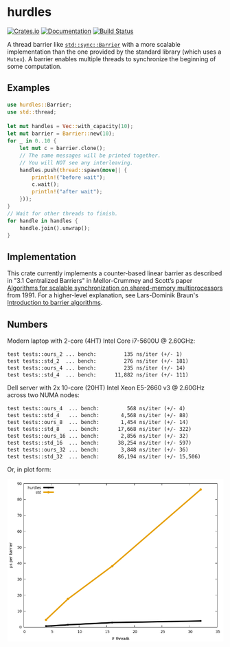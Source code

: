 # hurdles

[![Crates.io](https://img.shields.io/crates/v/hurdles.svg)](https://crates.io/crates/hurdles)
[![Documentation](https://docs.rs/hurdles/badge.svg)](https://docs.rs/hurdles/)
[![Build Status](https://travis-ci.org/jonhoo/arccstr.svg?branch=master)](https://travis-ci.org/jonhoo/arccstr)

A thread barrier like [`std::sync::Barrier`] with a more scalable implementation than the one
provided by the standard library (which uses a `Mutex`). A barrier enables multiple threads to
synchronize the beginning of some computation.

## Examples

```rust
use hurdles::Barrier;
use std::thread;

let mut handles = Vec::with_capacity(10);
let mut barrier = Barrier::new(10);
for _ in 0..10 {
    let mut c = barrier.clone();
    // The same messages will be printed together.
    // You will NOT see any interleaving.
    handles.push(thread::spawn(move|| {
        println!("before wait");
        c.wait();
        println!("after wait");
    }));
}
// Wait for other threads to finish.
for handle in handles {
    handle.join().unwrap();
}
```

## Implementation

This crate currently implements a counter-based linear barrier as described in "3.1 Centralized
Barriers" in Mellor-Crummey and Scott’s paper [Algorithms for scalable synchronization on
shared-memory multiprocessors][1] from 1991. For a higher-level explanation, see Lars-Dominik
Braun's [Introduction to barrier algorithms][2].

## Numbers

Modern laptop with 2-core (4HT) Intel Core i7-5600U @ 2.60GHz:

```text
test tests::ours_2 ... bench:         135 ns/iter (+/- 1)
test tests::std_2  ... bench:         276 ns/iter (+/- 181)
test tests::ours_4 ... bench:         235 ns/iter (+/- 14)
test tests::std_4  ... bench:      11,882 ns/iter (+/- 111)
```

Dell server with 2x 10-core (20HT) Intel Xeon E5-2660 v3 @ 2.60GHz across two NUMA nodes:

```text
test tests::ours_4  ... bench:         568 ns/iter (+/- 4)
test tests::std_4   ... bench:       4,568 ns/iter (+/- 88)
test tests::ours_8  ... bench:       1,454 ns/iter (+/- 14)
test tests::std_8   ... bench:      17,668 ns/iter (+/- 322)
test tests::ours_16 ... bench:       2,856 ns/iter (+/- 32)
test tests::std_16  ... bench:      38,254 ns/iter (+/- 597)
test tests::ours_32 ... bench:       3,848 ns/iter (+/- 36)
test tests::std_32  ... bench:      86,194 ns/iter (+/- 15,506)
```

[1]: https://dl.acm.org/citation.cfm?doid=103727.103729
[2]: https://6xq.net/barrier-intro/
[`std::sync::Barrier`]: https://doc.rust-lang.org/std/sync/struct.Barrier.html

Or, in plot form:

![Barrier time as the number of threads grow](perf.png)
